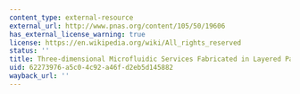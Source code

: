 ```yaml
---
content_type: external-resource
external_url: http://www.pnas.org/content/105/50/19606
has_external_license_warning: true
license: https://en.wikipedia.org/wiki/All_rights_reserved
status: ''
title: Three-dimensional Microfluidic Services Fabricated in Layered Paper and Tape
uid: 62273976-a5c0-4c92-a46f-d2eb5d145882
wayback_url: ''
---
```

